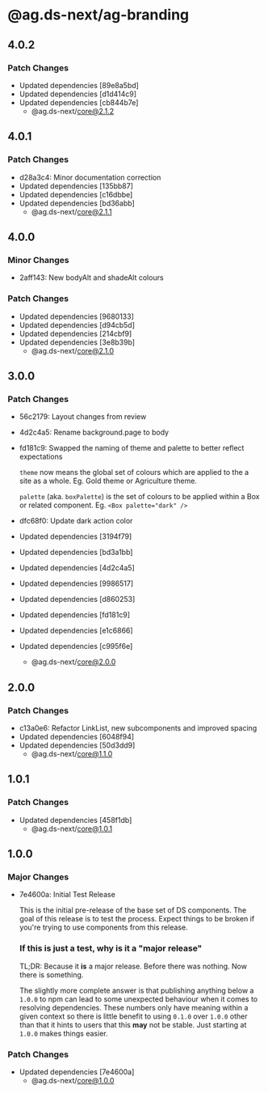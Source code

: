 # @ag.ds-next/ag-branding

## 4.0.2

### Patch Changes

- Updated dependencies [89e8a5bd]
- Updated dependencies [d1d414c9]
- Updated dependencies [cb844b7e]
  - @ag.ds-next/core@2.1.2

## 4.0.1

### Patch Changes

- d28a3c4: Minor documentation correction
- Updated dependencies [135bb87]
- Updated dependencies [c16dbbe]
- Updated dependencies [bd36abb]
  - @ag.ds-next/core@2.1.1

## 4.0.0

### Minor Changes

- 2aff143: New bodyAlt and shadeAlt colours

### Patch Changes

- Updated dependencies [9680133]
- Updated dependencies [d94cb5d]
- Updated dependencies [214cbf9]
- Updated dependencies [3e8b39b]
  - @ag.ds-next/core@2.1.0

## 3.0.0

### Patch Changes

- 56c2179: Layout changes from review
- 4d2c4a5: Rename background.page to body
- fd181c9: Swapped the naming of theme and palette to better reflect expectations

  `theme` now means the global set of colours which are applied to the a site as a whole. Eg. Gold theme or Agriculture theme.

  `palette` (aka. `boxPalette`) is the set of colours to be applied within a Box or related component. Eg. `<Box palette="dark" />`

- dfc68f0: Update dark action color
- Updated dependencies [3194f79]
- Updated dependencies [bd3a1bb]
- Updated dependencies [4d2c4a5]
- Updated dependencies [9986517]
- Updated dependencies [d860253]
- Updated dependencies [fd181c9]
- Updated dependencies [e1c6866]
- Updated dependencies [c995f6e]
  - @ag.ds-next/core@2.0.0

## 2.0.0

### Patch Changes

- c13a0e6: Refactor LinkList, new subcomponents and improved spacing
- Updated dependencies [6048f94]
- Updated dependencies [50d3dd9]
  - @ag.ds-next/core@1.1.0

## 1.0.1

### Patch Changes

- Updated dependencies [458f1db]
  - @ag.ds-next/core@1.0.1

## 1.0.0

### Major Changes

- 7e4600a: Initial Test Release

  This is the initial pre-release of the base set of DS components. The goal of this release is to test the process. Expect things to be broken if you're trying to use components from this release.

  ### If this is just a test, why is it a "major release"

  TL;DR: Because it **is** a major release. Before there was nothing. Now there is something.

  The slightly more complete answer is that publishing anything below a `1.0.0` to npm can lead to some unexpected behaviour when it comes to resolving dependencies. These numbers only have meaning within a given context so there is little benefit to using `0.1.0` over `1.0.0` other than that it hints to users that this **may** not be stable. Just starting at `1.0.0` makes things easier.

### Patch Changes

- Updated dependencies [7e4600a]
  - @ag.ds-next/core@1.0.0
